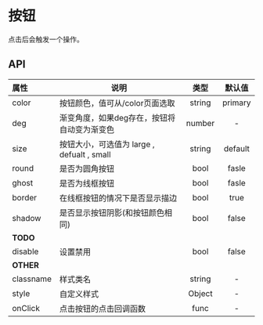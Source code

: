# 按钮

点击后会触发一个操作。

## API

| 属性        | 说明                                |   类型   |   默认值   |
| :-------- | --------------------------------- | :----: | :-----: |
| color     | 按钮颜色，值可从/color页面选取                | string | primary |
| deg       | 渐变角度，如果deg存在，按钮将自动变为渐变色           | number |    -    |
| size      | 按钮大小，可选值为 large , defualt , small | string | default |
| round     | 是否为圆角按钮                           |  bool  |  fasle  |
| ghost     | 是否为线框按钮                           |  bool  |  fasle  |
| border    | 在线框按钮的情况下是否显示描边                   |  bool  |  true   |
| shadow    | 是否显示按钮阴影(和按钮颜色相同)                 |  bool  |  false  |
| **TODO**  |                                   |        |         |
| disable   | 设置禁用                              |  bool  |  false  |
| **OTHER** |                                   |        |         |
| classname | 样式类名                              | string |    -    |
| style     | 自定义样式                             | Object |    -    |
| onClick   | 点击按钮的点击回调函数                       |  func  |    -    |

